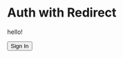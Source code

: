 # Auth with Redirect

<style>
  .hidden {
    display: none!important;
  }
</style>


hello!

<button id="sign-in" class="md-button md-button--primary">Sign In</button>
<button id="sign-out" class="hidden md-button md-button--primary">Sign Out</button>
<button id="download" class="hidden md-button md-button--primary">Download</button>


<p id="logs"></p>



<script type="module" src="../../src/components/auth.js"></script>